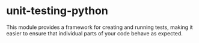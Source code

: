 # unit-testing-python
This module provides a framework for creating and running tests, making it easier to ensure that individual parts of your code behave as expected.
